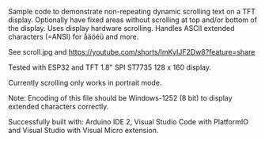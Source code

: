 
Sample code to demonstrate non-repeating dynamic scrolling text on a TFT display.
Optionally have fixed areas without scrolling at top and/or bottom of the display.
Uses display hardware scrolling.
Handles ASCII extended characters (=ANSI) for åäöéü and more.

See scroll.jpg and https://youtube.com/shorts/lmKyIJF2Dw8?feature=share

Tested with ESP32 and TFT 1.8" SPI ST7735 128 x 160 display.

Currently scrolling only works in portrait mode.

Note: Encoding of this file should be Windows-1252 (8 bit) to display extended characters correctly.

Successfully built with:
Arduino IDE 2, Visual Studio Code with PlatformIO and Visual Studio with Visual Micro extension.
